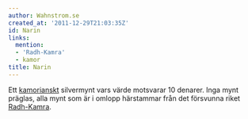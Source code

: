 ```yaml
---
author: Wahnstrom.se
created_at: '2011-12-29T21:03:35Z'
id: Narin
links:
  mention:
  - 'Radh-Kamra'
  - kamor
title: Narin
---
```


Ett [kamorianskt] silvermynt vars värde motsvarar 10 denarer. Inga mynt präglas, alla mynt som är i
omlopp härstammar från det försvunna riket [Radh-Kamra].

  [kamorianskt]: kamor
  [Radh-Kamra]: Radh-Kamra